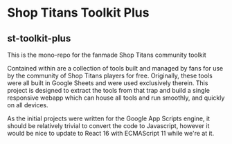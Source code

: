# Shop Titans Toolkit Plus
## st-toolkit-plus

This is the mono-repo for the fanmade Shop Titans community toolkit

Contained within are a collection of tools built and managed by fans for use by the community of Shop Titans players for free. Originally, these tools were all built in Google Sheets and were used exclusively therein. This project is designed to extract the tools from that trap and build a single responsive webapp which can house all tools and run smoothly, and quickly on all devices.

As the initial projects were written for the Google App Scripts engine, it should be relatively trivial to convert the code to Javascript, however it would be nice to update to React 16 with ECMAScript 11 while we're at it.
